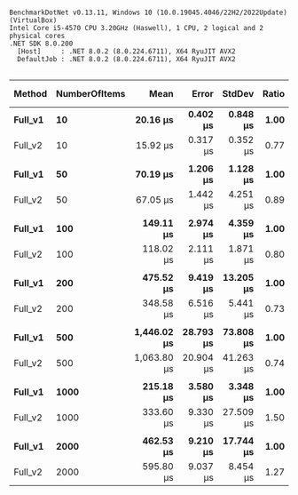 ```

BenchmarkDotNet v0.13.11, Windows 10 (10.0.19045.4046/22H2/2022Update) (VirtualBox)
Intel Core i5-4570 CPU 3.20GHz (Haswell), 1 CPU, 2 logical and 2 physical cores
.NET SDK 8.0.200
  [Host]     : .NET 8.0.2 (8.0.224.6711), X64 RyuJIT AVX2
  DefaultJob : .NET 8.0.2 (8.0.224.6711), X64 RyuJIT AVX2


```
| Method  | NumberOfItems | Mean        | Error     | StdDev    | Ratio | RatioSD | Gen0     | Gen1   | Allocated | Alloc Ratio |
|-------- |-------------- |------------:|----------:|----------:|------:|--------:|---------:|-------:|----------:|------------:|
| **Full_v1** | **10**            |    **20.16 μs** |  **0.402 μs** |  **0.848 μs** |  **1.00** |    **0.00** |   **2.1973** |      **-** |   **6.81 KB** |        **1.00** |
| Full_v2 | 10            |    15.92 μs |  0.317 μs |  0.352 μs |  0.77 |    0.04 |   1.6174 |      - |   4.99 KB |        0.73 |
|         |               |             |           |           |       |         |          |        |           |             |
| **Full_v1** | **50**            |    **70.19 μs** |  **1.206 μs** |  **1.128 μs** |  **1.00** |    **0.00** |   **8.1787** |      **-** |  **25.12 KB** |        **1.00** |
| Full_v2 | 50            |    67.05 μs |  1.442 μs |  4.251 μs |  0.89 |    0.04 |   5.1270 |      - |  15.97 KB |        0.64 |
|         |               |             |           |           |       |         |          |        |           |             |
| **Full_v1** | **100**           |   **149.11 μs** |  **2.974 μs** |  **4.359 μs** |  **1.00** |    **0.00** |  **15.3809** |      **-** |  **47.48 KB** |        **1.00** |
| Full_v2 | 100           |   118.02 μs |  2.111 μs |  1.871 μs |  0.80 |    0.03 |   9.5215 |      - |   29.2 KB |        0.61 |
|         |               |             |           |           |       |         |          |        |           |             |
| **Full_v1** | **200**           |   **475.52 μs** |  **9.419 μs** | **13.205 μs** |  **1.00** |    **0.00** |  **53.7109** |      **-** | **165.37 KB** |        **1.00** |
| Full_v2 | 200           |   348.58 μs |  6.516 μs |  5.441 μs |  0.73 |    0.03 |  28.3203 |      - |  87.46 KB |        0.53 |
|         |               |             |           |           |       |         |          |        |           |             |
| **Full_v1** | **500**           | **1,446.02 μs** | **28.793 μs** | **73.808 μs** |  **1.00** |    **0.00** | **144.5313** |      **-** | **443.99 KB** |        **1.00** |
| Full_v2 | 500           | 1,063.80 μs | 20.904 μs | 41.263 μs |  0.74 |    0.05 |  72.2656 |      - | 227.34 KB |        0.51 |
|         |               |             |           |           |       |         |          |        |           |             |
| **Full_v1** | **1000**          |   **215.18 μs** |  **3.580 μs** |  **3.348 μs** |  **1.00** |    **0.00** |  **18.0664** |      **-** |  **55.54 KB** |        **1.00** |
| Full_v2 | 1000          |   333.60 μs |  9.330 μs | 27.509 μs |  1.50 |    0.10 |  25.8789 |      - |  79.45 KB |        1.43 |
|         |               |             |           |           |       |         |          |        |           |             |
| **Full_v1** | **2000**          |   **462.53 μs** |  **9.210 μs** | **17.744 μs** |  **1.00** |    **0.00** |  **35.1563** | **0.9766** | **110.23 KB** |        **1.00** |
| Full_v2 | 2000          |   595.80 μs |  9.037 μs |  8.454 μs |  1.27 |    0.05 |  49.8047 | 1.9531 | 157.98 KB |        1.43 |

